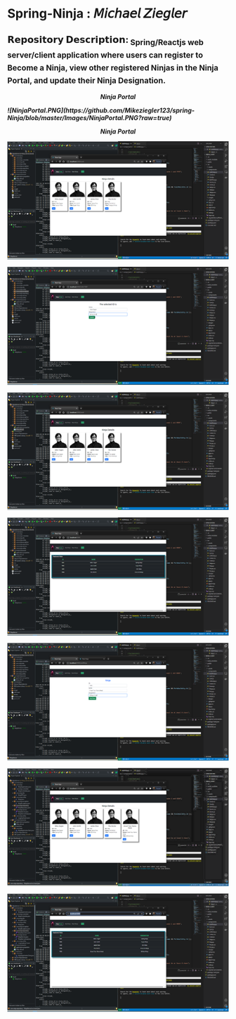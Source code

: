 # Spring-Ninja : 𝘔𝘪𝘤𝘩𝘢𝘦𝘭 𝘡𝘪𝘦𝘨𝘭𝘦𝘳
𝗥𝗲𝗽𝗼𝘀𝗶𝘁𝗼𝗿𝘆 𝗗𝗲𝘀𝗰𝗿𝗶𝗽𝘁𝗶𝗼𝗻:<sub>&nbsp;Spring/Reactjs web server/client application where users can register to Become a Ninja, view other registered Ninjas in the Ninja Portal, and update their Ninja Designation.</sub>
-------------------------------------------------------------------------------------------------------------------------------------------
<p align="center"><i><b>Ninja Portal<b><i></p>
![NinjaPortal.PNG](https://github.com/Mikeziegler123/spring-Ninja/blob/master/Images/NinjaPortal.PNG?raw=true)
<p align="center"><i><b>Ninja Portal<b><i></p>
  
![ViewNinjas.PNG](https://github.com/Mikeziegler123/spring-Ninja/blob/master/Images/ViewNinjas.PNG?raw=true)
  
  
![EditNinja.PNG](https://github.com/Mikeziegler123/spring-Ninja/blob/master/Images/EditNinja.PNG?raw=true)
  
  
![EditedNinja.PNG](https://github.com/Mikeziegler123/spring-Ninja/blob/master/Images/EditedNinja.PNG?raw=true)
  
  
![EditedPortal.PNG](https://github.com/Mikeziegler123/spring-Ninja/blob/master/Images/EditedPortal.PNG?raw=true)
  
  
![AddNinja.PNG](https://github.com/Mikeziegler123/spring-Ninja/blob/master/Images/AddNinja.PNG?raw=true)
  
  
![AddedNinja.PNG](https://github.com/Mikeziegler123/spring-Ninja/blob/master/Images/AddedNinja.PNG?raw=true)
  
  
![AddedPortal.PNG](https://github.com/Mikeziegler123/spring-Ninja/blob/master/Images/AddedPortal.PNG?raw=true)
  
